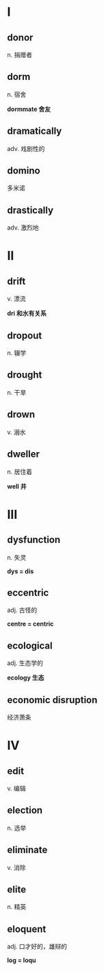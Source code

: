 # I

## donor

n. 捐赠者

## dorm

n. 宿舍

**dormmate 舍友**

## dramatically

adv. 戏剧性的

## domino

多米诺

## drastically

adv. 激烈地

# II

## drift

v. 漂流

**dri 和水有关系**

## dropout

n. 辍学

## drought

n. 干旱

## drown

v. 溺水

## dweller

n. 居住着

**well 井**

# III

## dysfunction

n. 失灵

**dys = dis**

## eccentric

adj. 古怪的

**centre = centric**

## ecological

adj. 生态学的

**ecology 生态**

## economic disruption

经济萧条

# IV

## edit

v. 编辑

## election

n. 选举

## eliminate

v. 消除

## elite

n. 精英

## eloquent

adj. 口才好的，雄辩的

**log = loqu**











